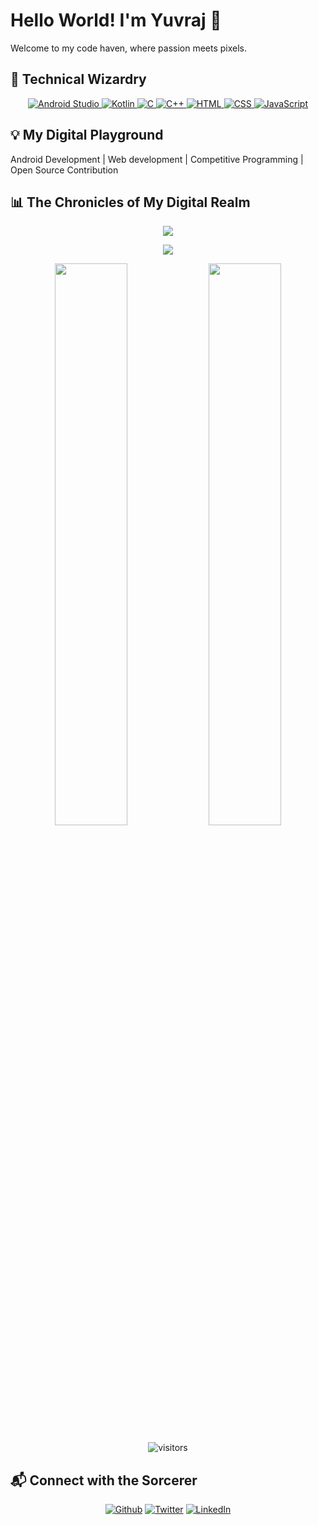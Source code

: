 # Hello World! I'm Yuvraj 👋

Welcome to my code haven, where passion meets pixels.

## 🚀 Technical Wizardry

<p align="center">
  <a href="https://developer.android.com/studio">
    <img src="https://img.shields.io/badge/Android%20Studio-orange?style=for-the-badge&logo=android-studio&logoColor=white" alt="Android Studio">
  </a>
  <a href="https://kotlinlang.org/">
    <img src="https://img.shields.io/badge/Kotlin-green?style=for-the-badge&logo=kotlin&logoColor=white" alt="Kotlin">
  </a>
  <a href="https://en.cppreference.com/">
    <img src="https://img.shields.io/badge/C-659ad2?style=for-the-badge&logo=c&logoColor=ffffff" alt="C">
  </a>
  <a href="https://www.cplusplus.com/">
    <img src="https://img.shields.io/badge/C++-659ad2?style=for-the-badge&logo=c%2B%2B&logoColor=ffffff" alt="C++">
  </a>
  <a href="https://developer.mozilla.org/en-US/docs/Web/HTML">
    <img src="https://img.shields.io/badge/HTML-orange?style=for-the-badge&logo=html5&logoColor=ffffff" alt="HTML">
  </a>
  <a href="https://developer.mozilla.org/en-US/docs/Web/CSS">
    <img src="https://img.shields.io/badge/CSS-blue?style=for-the-badge&logo=css3&logoColor=ffffff" alt="CSS">
  </a>
  <a href="https://developer.mozilla.org/en-US/docs/Web/JavaScript">
    <img src="https://img.shields.io/badge/JS-yellow?style=for-the-badge&logo=javascript&logoColor=ffffff" alt="JavaScript">
  </a>
</p>





## 💡 My Digital Playground

Android Development | Web development | Competitive Programming | Open Source Contribution

## 📊 The Chronicles of My Digital Realm

<p align="center">
  <img src="https://github-readme-stats.vercel.app/api/top-langs/?username=Qomfortzone&show_icons=true&theme=tokyonight&layout=compact">
</p>

<p align="center">
  <img src="https://stats.quine.sh/qomfortzone/github?theme=dark">
</p>

<p align="center">
  <img src="https://github-readme-stats.vercel.app/api?username=Qomfortzone&show_icons=true&theme=tokyonight" width="48%">
  <img src="https://github-readme-streak-stats.herokuapp.com/?user=Qomfortzone&theme=tokyonight" width="48%">
</p>

<div align="center">

![visitors](https://visitor-badge.laobi.icu/badge?page_id=Qomfortzone.Qomfortzone)
</div>

## 📬 Connect with the Sorcerer

<p align="center">
<a href="https://github.com/Qomfortzone"><img alt="Github" src="https://img.shields.io/badge/GitHub-%2312100E.svg?&style=for-the-badge&logo=Github&logoColor=white"></a> 
<a href="https://twitter.com/yuvrajsinghgmx" rel="nofollow"><img alt="Twitter" src="https://img.shields.io/badge/twitter-%231DA1F2.svg?&style=for-the-badge&logo=twitter&logoColor=white"></a>
<a href="https://www.linkedin.com/in/Qomfortzone/" rel="nofollow"><img alt="LinkedIn" src="https://img.shields.io/badge/linkedin-%230077B5.svg?&style=for-the-badge&logo=linkedin&logoColor=white"></a>
</p>